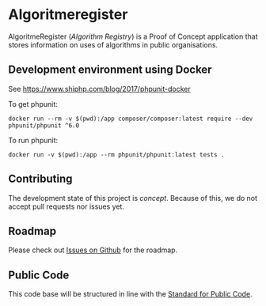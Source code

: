 # Algoritmeregister

AlgoritmeRegister (*Algorithm Registry*) is a Proof of Concept application that stores information on uses of algorithms in public organisations.

## Development environment using Docker

See https://www.shiphp.com/blog/2017/phpunit-docker

To get phpunit:

`docker run --rm -v $(pwd):/app composer/composer:latest require --dev phpunit/phpunit ^6.0`

To run phpunit:

`docker run -v $(pwd):/app --rm phpunit/phpunit:latest tests .`

## Contributing

The development state of this project is *concept*. Because of this, we do not accept pull requests nor issues yet.

## Roadmap

Please check out [Issues on Github](https://github.com/tiltshiftnl/algoritmeregister/issues) for the roadmap.

## Public Code

This code base will be structured in line with the [Standard for Public Code](https://standard.publiccode.net/).
